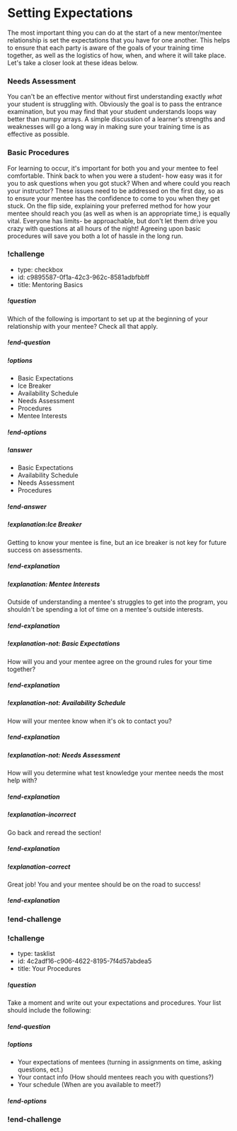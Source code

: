 # Setting Expectations

The most important thing you can do at the start of a new mentor/mentee relationship is set the expectations that you have for one another. This helps to ensure that each party is aware of the goals of your training time together, as well as the logistics of how, when, and where it will take place. Let's take a closer look at these ideas below.

### Needs Assessment

You can't be an effective mentor without first understanding exactly _what_ your student is struggling with. Obviously the goal is to pass the entrance examination, but you may find that your student understands loops way better than numpy arrays. A simple discussion of a learner's strengths and weaknesses will go a long way in making sure your training time is as effective as possible.

### Basic Procedures

For learning to occur, it's important for both you and your mentee to feel comfortable. Think back to when you were a student- how easy was it for you to ask questions when you got stuck? When and where could you reach your instructor? These issues need to be addressed on the first day, so as to ensure your mentee has the confidence to come to you when they get stuck. On the flip side, explaining your preferred method for how your mentee should reach you (as well as when is an appropriate time,) is equally vital. Everyone has limits- be approachable, but don't let them drive you crazy with questions at all hours of the night! Agreeing upon basic procedures will save you both a lot of hassle in the long run.

<!-- >>>>>>>>>>>>>>>>>>>>>> BEGIN CHALLENGE >>>>>>>>>>>>>>>>>>>>>> -->
<!-- Replace everything in square brackets [] and remove brackets  -->

### !challenge

* type: checkbox
* id: c9895587-0f1a-42c3-962c-8581adbfbbff
* title: Mentoring Basics
<!-- * points: [1] (optional, the number of points for scoring as a checkpoint) -->
<!-- * topics: [python, pandas] (optional the topics for analyzing points) -->

##### !question

Which of the following is important to set up at the beginning of your relationship with your mentee? Check all that apply.

##### !end-question

##### !options

* Basic Expectations
* Ice Breaker
* Availability Schedule
* Needs Assessment
* Procedures
* Mentee Interests

##### !end-options

##### !answer

* Basic Expectations
* Availability Schedule
* Needs Assessment
* Procedures

##### !end-answer

##### !explanation:Ice Breaker

Getting to know your mentee is fine, but an ice breaker is not key for future success on assessments.

##### !end-explanation

##### !explanation: Mentee Interests

Outside of understanding a mentee's struggles to get into the program, you shouldn't be spending a lot of time on a mentee's outside interests.

##### !end-explanation

##### !explanation-not: Basic Expectations

How will you and your mentee agree on the ground rules for your time together?

##### !end-explanation

##### !explanation-not: Availability Schedule

How will your mentee know when it's ok to contact you?

##### !end-explanation

##### !explanation-not: Needs Assessment

How will you determine what test knowledge your mentee needs the most help with?

##### !end-explanation

##### !explanation-incorrect

Go back and reread the section!

##### !end-explanation

##### !explanation-correct

Great job! You and your mentee should be on the road to success!

##### !end-explanation

<!-- other optional sections -->
<!-- !hint - !end-hint (markdown, hidden, students click to view) -->
<!-- !rubric - !end-rubric (markdown, instructors can see while scoring a checkpoint) -->
<!-- !explanation - !end-explanation (markdown, students can see after answering correctly) -->

### !end-challenge

<!-- ======================= END CHALLENGE ======================= -->

<!-- >>>>>>>>>>>>>>>>>>>>>> BEGIN CHALLENGE >>>>>>>>>>>>>>>>>>>>>> -->
<!-- Replace everything in square brackets [] and remove brackets  -->

### !challenge

* type: tasklist
* id: 4c2adf16-c906-4622-8195-7f4d57abdea5
* title: Your Procedures
<!-- * points: [1] (optional, the number of points for scoring as a checkpoint) -->
<!-- * topics: [python, pandas] (optional the topics for analyzing points) -->

##### !question

Take a moment and write out your expectations and procedures. Your list should include the following:

##### !end-question

##### !options

* Your expectations of mentees (turning in assignments on time, asking questions, ect.)
* Your contact info (How should mentees reach you with questions?)
* Your schedule (When are you available to meet?)

##### !end-options

<!-- other optional sections -->
<!-- !hint - !end-hint (markdown, hidden, students click to view) -->
<!-- !rubric - !end-rubric (markdown, instructors can see while scoring a checkpoint) -->
<!-- !explanation - !end-explanation (markdown, students can see after answering correctly) -->

### !end-challenge

<!-- ======================= END CHALLENGE ======================= -->
